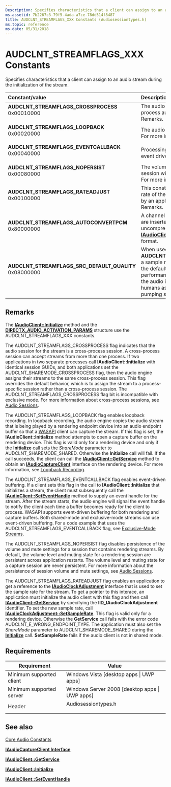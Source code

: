 ```yaml
---
Description: Specifies characteristics that a client can assign to an audio stream during the initialization of the stream.
ms.assetid: 7b2267c3-79f5-4ada-a7ce-78dd514f8487
title: AUDCLNT_STREAMFLAGS_XXX Constants (Audiosessiontypes.h)
ms.topic: reference
ms.date: 05/31/2018
---
```


# AUDCLNT\_STREAMFLAGS\_XXX Constants

Specifies characteristics that a client can assign to an audio stream during the initialization of the stream.



| Constant/value                                                                                                                                                                                                                                                                                                                | Description                                                                                                                                                                                                                                                                                                                                        |
|:------------------------------------------------------------------------------------------------------------------------------------------------------------------------------------------------------------------------------------------------------------------------------------------------------------------------------|:---------------------------------------------------------------------------------------------------------------------------------------------------------------------------------------------------------------------------------------------------------------------------------------------------------------------------------------------------|
| <span id="AUDCLNT_STREAMFLAGS_CROSSPROCESS"></span><span id="audclnt_streamflags_crossprocess"></span><dl> <dt>**AUDCLNT\_STREAMFLAGS\_CROSSPROCESS**</dt> <dt>0x00010000</dt> </dl>                                       | The audio stream will be a member of a cross-process audio session. For more information, see Remarks.<br/>                                                                                                                                                                                                                                  |
| <span id="AUDCLNT_STREAMFLAGS_LOOPBACK"></span><span id="audclnt_streamflags_loopback"></span><dl> <dt>**AUDCLNT\_STREAMFLAGS\_LOOPBACK**</dt> <dt>0x00020000</dt> </dl>                                                   | The audio stream will operate in loopback mode. For more information, see Remarks.<br/>                                                                                                                                                                                                                                                      |
| <span id="AUDCLNT_STREAMFLAGS_EVENTCALLBACK"></span><span id="audclnt_streamflags_eventcallback"></span><dl> <dt>**AUDCLNT\_STREAMFLAGS\_EVENTCALLBACK**</dt> <dt>0x00040000</dt> </dl>                                    | Processing of the audio buffer by the client will be event driven. For more information, see Remarks. <br/>                                                                                                                                                                                                                                  |
| <span id="AUDCLNT_STREAMFLAGS_NOPERSIST"></span><span id="audclnt_streamflags_nopersist"></span><dl> <dt>**AUDCLNT\_STREAMFLAGS\_NOPERSIST**</dt> <dt>0x00080000</dt> </dl>                                                | The volume and mute settings for an audio session will not persist across application restarts. For more information, see Remarks.<br/>                                                                                                                                                                                                           |
| <span id="AUDCLNT_STREAMFLAGS_RATEADJUST"></span><span id="audclnt_streamflags_rateadjust"></span><dl> <dt>**AUDCLNT\_STREAMFLAGS\_RATEADJUST**</dt> <dt>0x00100000</dt> </dl>                                             | This constant is new in Windows 7. The sample rate of the stream is adjusted to a rate specified by an application. For more information, see Remarks. <br/>                                                                                                                                                                                 |
| <span id="AUDCLNT_STREAMFLAGS_AUTOCONVERTPCM"></span><span id="audclnt_streamflags_autoconvertpcm"></span><dl> <dt>**AUDCLNT\_STREAMFLAGS\_AUTOCONVERTPCM**</dt> <dt>0x80000000</dt> </dl>                                 | A channel matrixer and a sample rate converter are inserted as necessary to convert between the uncompressed format supplied to [**IAudioClient::Initialize**](/windows/desktop/api/Audioclient/nf-audioclient-iaudioclient-initialize) and the audio engine mix format.<br/>                                                                                                            |
| <span id="AUDCLNT_STREAMFLAGS_SRC_DEFAULT_QUALITY"></span><span id="audclnt_streamflags_src_default_quality"></span><dl> <dt>**AUDCLNT\_STREAMFLAGS\_SRC\_DEFAULT\_QUALITY**</dt> <dt>0x08000000</dt> </dl>                | When used with **AUDCLNT\_STREAMFLAGS\_AUTOCONVERTPCM**, a sample rate converter with better quality than the default conversion but with a higher performance cost is used. This should be used if the audio is ultimately intended to be heard by humans as opposed to other scenarios such as pumping silence or populating a meter.<br/> |



## Remarks

The [**IAudioClient::Initialize**](/windows/desktop/api/Audioclient/nf-audioclient-iaudioclient-initialize) method and the [**DIRECTX\_AUDIO\_ACTIVATION\_PARAMS**](/windows/win32/api/mmdeviceapi/ns-mmdeviceapi-directx_audio_activation_params) structure use the AUDCLNT\_STREAMFLAGS\_XXX constants.

The AUDCLNT\_STREAMFLAGS\_CROSSPROCESS flag indicates that the audio session for the stream is a cross-process session. A cross-process session can accept streams from more than one process. If two applications in two separate processes call **IAudioClient::Initialize** with identical session GUIDs, and both applications set the AUDCLNT\_SHAREMODE\_CROSSPROCESS flag, then the audio engine assigns their streams to the same cross-process session. This flag overrides the default behavior, which is to assign the stream to a process-specific session rather than a cross-process session. The AUDCLNT\_STREAMFLAGS\_CROSSPROCESS flag bit is incompatible with exclusive mode. For more information about cross-process sessions, see [Audio Sessions](audio-sessions.md).

The AUDCLNT\_STREAMFLAGS\_LOOPBACK flag enables loopback recording. In loopback recording, the audio engine copies the audio stream that is being played by a rendering endpoint device into an audio endpoint buffer so that a [WASAPI](wasapi.md) client can capture the stream. If this flag is set, the **IAudioClient::Initialize** method attempts to open a capture buffer on the rendering device. This flag is valid only for a rendering device and only if the **Initialize** call sets the *ShareMode* parameter to AUDCLNT\_SHAREMODE\_SHARED. Otherwise the **Initialize** call will fail. If the call succeeds, the client can call the [**IAudioClient::GetService**](/windows/desktop/api/Audioclient/nf-audioclient-iaudioclient-getservice) method to obtain an [**IAudioCaptureClient**](/windows/desktop/api/Audioclient/nn-audioclient-iaudiocaptureclient) interface on the rendering device. For more information, see [Loopback Recording](loopback-recording.md).

The AUDCLNT\_STREAMFLAGS\_EVENTCALLBACK flag enables event-driven buffering. If a client sets this flag in the call to **IAudioClient::Initialize** that initializes a stream, the client must subsequently call the [**IAudioClient::SetEventHandle**](/windows/desktop/api/Audioclient/nf-audioclient-iaudioclient-seteventhandle) method to supply an event handle for the stream. After the stream starts, the audio engine will signal the event handle to notify the client each time a buffer becomes ready for the client to process. WASAPI supports event-driven buffering for both rendering and capture buffers. Both shared-mode and exclusive-mode streams can use event-driven buffering. For a code example that uses the AUDCLNT\_STREAMFLAGS\_EVENTCALLBACK flag, see [Exclusive-Mode Streams](exclusive-mode-streams.md).

The AUDCLNT\_STREAMFLAGS\_NOPERSIST flag disables persistence of the volume and mute settings for a session that contains rendering streams. By default, the volume level and muting state for a rendering session are persistent across application restarts. The volume level and muting state for a capture session are never persistent. For more information about the persistence of session volume and mute settings, see [Audio Sessions](audio-sessions.md).

The AUDCLNT\_STREAMFLAGS\_RATEADJUST flag enables an application to get a reference to the [**IAudioClockAdjustment**](/windows/desktop/api/audioclient/nn-audioclient-iaudioclockadjustment) interface that is used to set the sample rate for the stream. To get a pointer to this interace, an application must initialize the audio client with this flag and then call [**IAudioClient::GetService**](/windows/desktop/api/Audioclient/nf-audioclient-iaudioclient-getservice) by specifying the **IID\_IAudioClockAdjustment** identifier. To set the new sample rate, call [**IAudioClockAdjustment::SetSampleRate**](/windows/desktop/api/audioclient/nf-audioclient-iaudioclockadjustment-setsamplerate). This flag is valid only for a rendering device. Otherwise the **GetService** call fails with the error code AUDCLNT\_E\_WRONG\_ENDPOINT\_TYPE. The application must also set the *ShareMode* parameter to AUDCLNT\_SHAREMODE\_SHARED during the [**Initialize**](/windows/desktop/api/Audioclient/nf-audioclient-iaudioclient-initialize) call. **SetSampleRate** fails if the audio client is not in shared mode.

## Requirements



| Requirement | Value |
|-------------------------------------|------------------------------------------------------------------------------------------------|
| Minimum supported client<br/> | Windows Vista \[desktop apps \| UWP apps\]<br/>                                          |
| Minimum supported server<br/> | Windows Server 2008 \[desktop apps \| UWP apps\]<br/>                                    |
| Header<br/>                   | <dl> <dt>Audiosessiontypes.h</dt> </dl> |



## See also

<dl> <dt>

[Core Audio Constants](core-audio-constants.md)
</dt> <dt>

[**IAudioCaptureClient Interface**](/windows/desktop/api/Audioclient/nn-audioclient-iaudiocaptureclient)
</dt> <dt>

[**IAudioClient::GetService**](/windows/desktop/api/Audioclient/nf-audioclient-iaudioclient-getservice)
</dt> <dt>

[**IAudioClient::Initialize**](/windows/desktop/api/Audioclient/nf-audioclient-iaudioclient-initialize)
</dt> <dt>

[**IAudioClient::SetEventHandle**](/windows/desktop/api/Audioclient/nf-audioclient-iaudioclient-seteventhandle)
</dt> </dl>

 

 




